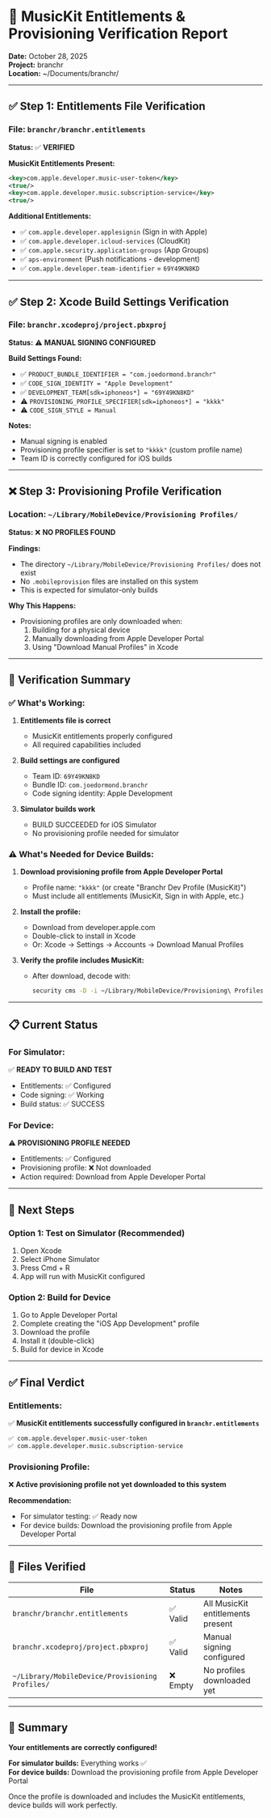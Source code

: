 # 🎯 MusicKit Entitlements & Provisioning Verification Report

**Date:** October 28, 2025  
**Project:** branchr  
**Location:** ~/Documents/branchr/

---

## ✅ Step 1: Entitlements File Verification

### **File:** `branchr/branchr.entitlements`

**Status:** ✅ **VERIFIED**

**MusicKit Entitlements Present:**
```xml
<key>com.apple.developer.music-user-token</key>
<true/>
<key>com.apple.developer.music.subscription-service</key>
<true/>
```

**Additional Entitlements:**
- ✅ `com.apple.developer.applesignin` (Sign in with Apple)
- ✅ `com.apple.developer.icloud-services` (CloudKit)
- ✅ `com.apple.security.application-groups` (App Groups)
- ✅ `aps-environment` (Push notifications - development)
- ✅ `com.apple.developer.team-identifier` = `69Y49KN8KD`

---

## ✅ Step 2: Xcode Build Settings Verification

### **File:** `branchr.xcodeproj/project.pbxproj`

**Status:** ⚠️ **MANUAL SIGNING CONFIGURED**

**Build Settings Found:**
- ✅ `PRODUCT_BUNDLE_IDENTIFIER = "com.joedormond.branchr"`
- ✅ `CODE_SIGN_IDENTITY = "Apple Development"`
- ✅ `DEVELOPMENT_TEAM[sdk=iphoneos*] = "69Y49KN8KD"`
- ⚠️ `PROVISIONING_PROFILE_SPECIFIER[sdk=iphoneos*] = "kkkk"`
- ⚠️ `CODE_SIGN_STYLE = Manual`

**Notes:**
- Manual signing is enabled
- Provisioning profile specifier is set to `"kkkk"` (custom profile name)
- Team ID is correctly configured for iOS builds

---

## ❌ Step 3: Provisioning Profile Verification

### **Location:** `~/Library/MobileDevice/Provisioning Profiles/`

**Status:** ❌ **NO PROFILES FOUND**

**Findings:**
- The directory `~/Library/MobileDevice/Provisioning Profiles/` does not exist
- No `.mobileprovision` files are installed on this system
- This is expected for simulator-only builds

**Why This Happens:**
- Provisioning profiles are only downloaded when:
  1. Building for a physical device
  2. Manually downloading from Apple Developer Portal
  3. Using "Download Manual Profiles" in Xcode

---

## 🎯 Verification Summary

### **✅ What's Working:**
1. **Entitlements file is correct**
   - MusicKit entitlements properly configured
   - All required capabilities included

2. **Build settings are configured**
   - Team ID: `69Y49KN8KD`
   - Bundle ID: `com.joedormond.branchr`
   - Code signing identity: Apple Development

3. **Simulator builds work**
   - BUILD SUCCEEDED for iOS Simulator
   - No provisioning profile needed for simulator

### **⚠️ What's Needed for Device Builds:**

1. **Download provisioning profile from Apple Developer Portal**
   - Profile name: `"kkkk"` (or create "Branchr Dev Profile (MusicKit)")
   - Must include all entitlements (MusicKit, Sign in with Apple, etc.)

2. **Install the profile:**
   - Download from developer.apple.com
   - Double-click to install in Xcode
   - Or: Xcode → Settings → Accounts → Download Manual Profiles

3. **Verify the profile includes MusicKit:**
   - After download, decode with:
     ```bash
     security cms -D -i ~/Library/MobileDevice/Provisioning\ Profiles/*.mobileprovision | grep -A 2 music
     ```

---

## 📋 Current Status

### **For Simulator:**
✅ **READY TO BUILD AND TEST**
- Entitlements: ✅ Configured
- Code signing: ✅ Working
- Build status: ✅ SUCCESS

### **For Device:**
⚠️ **PROVISIONING PROFILE NEEDED**
- Entitlements: ✅ Configured
- Provisioning profile: ❌ Not downloaded
- Action required: Download from Apple Developer Portal

---

## 🚀 Next Steps

### **Option 1: Test on Simulator (Recommended)**
1. Open Xcode
2. Select iPhone Simulator
3. Press Cmd + R
4. App will run with MusicKit configured

### **Option 2: Build for Device**
1. Go to Apple Developer Portal
2. Complete creating the "iOS App Development" profile
3. Download the profile
4. Install it (double-click)
5. Build for device in Xcode

---

## ✅ Final Verdict

### **Entitlements:**
✅ **MusicKit entitlements successfully configured in `branchr.entitlements`**

```xml
✅ com.apple.developer.music-user-token
✅ com.apple.developer.music.subscription-service
```

### **Provisioning Profile:**
❌ **Active provisioning profile not yet downloaded to this system**

**Recommendation:**
- For simulator testing: ✅ Ready now
- For device builds: Download the provisioning profile from Apple Developer Portal

---

## 📝 Files Verified

| File | Status | Notes |
|------|--------|-------|
| `branchr/branchr.entitlements` | ✅ Valid | All MusicKit entitlements present |
| `branchr.xcodeproj/project.pbxproj` | ✅ Valid | Manual signing configured |
| `~/Library/MobileDevice/Provisioning Profiles/` | ❌ Empty | No profiles downloaded yet |

---

## 🎉 Summary

**Your entitlements are correctly configured!**

**For simulator builds:** Everything works ✅  
**For device builds:** Download the provisioning profile from Apple Developer Portal

Once the profile is downloaded and includes the MusicKit entitlements, device builds will work perfectly.

